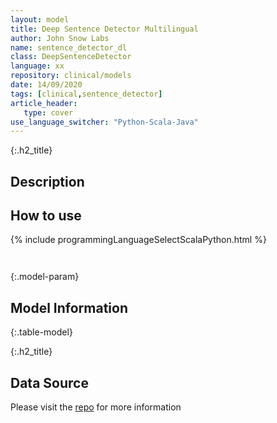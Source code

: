 ```yaml
---
layout: model
title: Deep Sentence Detector Multilingual
author: John Snow Labs
name: sentence_detector_dl
class: DeepSentenceDetector
language: xx
repository: clinical/models
date: 14/09/2020
tags: [clinical,sentence_detector]
article_header:
   type: cover
use_language_switcher: "Python-Scala-Java"
---
```


{:.h2_title}
## Description 






## How to use 
<div class="tabs-box" markdown="1">

{% include programmingLanguageSelectScalaPython.html %}

```python

```

```scala

```
</div>



{:.model-param}
## Model Information
{:.table-model}





{:.h2_title}
## Data Source
Please visit the [repo](https://github.com/dbmdz/deep-eos) for more information

